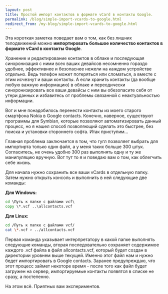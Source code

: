 ```yaml
---
layout: post
title: Простой импорт контактов в формате vCard в контакты Google.
permalink: /blog/simple-import-vcards-to-google.html
redirect_from: /my-blog/simple-import-vcards-to-google.html
---
```


Эта короткая заметка поведает вам о том, как без лишних телодвижений можно **импортировать большое количество контактов в формате vCard в контакты Google**.

Хранение и редактирование контактов в облаке и последующая синхронизация с ними всех ваших девайсов несомненно гораздо удобнее, эффективнее и безопаснее нежели на каждом устройстве отдельно. Ведь телефон может потеряться или сломаться, а вместе с этим исчезнут и ваши контакты. А если хранить контакты (да вообще любую важную информацию) в облаке и переодически синхронизировать все ваши девайсы с ним вы обезопасите себя от утери данных и избавитесь от проблемы связанной с неактуальностью информации.

Вот и мне понадобилось перенести контакты из моего старого смартфона Nokia в Google contacts. Конечно, наверное, существуют программы для Symbian, которые позволяют автоматизировать данный процесс, но я нашел способ позволяющий сделать это быстрее, без поиска и установки стороннего софта. Итак приступим...

<!--more-->

Главная проблема заключается в том, что гугл позволяет выбрать для импортирта только один файл, а у меня таких больше 300 штук. Согласитесь, не очень удобно 300 раз выполнять одну и ту же манипуляцию вручную. Вот тут то я и поведаю вам о том, как облегчить себе жизнь.

Для начала нужно сохранить все ваши vCards в отдельную папку. Затем нужно открыть консоль и выполнить в ней следующие две команды:

**Для Windows:**

```bat
cd \Путь к папке с файлами vcf\
copy \*.vcf ..\allcontacts.vcf
```

**Для Linux:**

```bash
cd /Путь к папке с файлами vcf/
cat \*.vcf > ../allcontacts.vcf
```

Первая команда указывает интерпретатору в какой папке выполнять следующие команды, вторая последовательно сохраняет содержимое каждого .vcf файла в файл allcontacts.vcf, который будет создан в директории уровнем выше текущей. Именно этот файл нам и нужно бедет импортировать в Google contacts. Заранее предупреждаю, что этот процесс займет некоторе время - после того как файл будет загружен на сервер, импортируемые контакты появятся в списке не сразу, а постепенно.

На этом всё. Приятных вам экспериментов.
